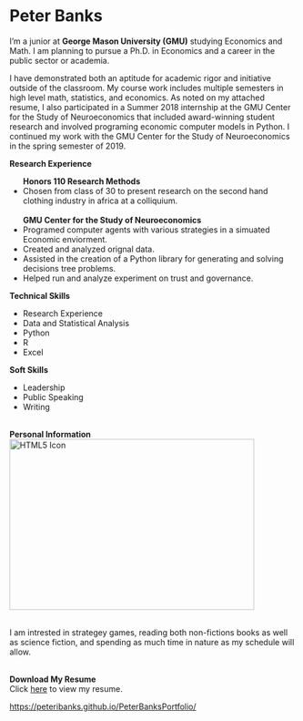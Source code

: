 

# Peter Banks 

I’m a junior at <b>George Mason University (GMU)</b> studying Economics and Math. I am planning to pursue a Ph.D. in Economics and a career in the public sector or academia.

I have demonstrated both an aptitude for academic rigor and initiative outside of the classroom. My course work includes multiple semesters in high level math, statistics, and economics. As noted on my attached resume, I also participated in a Summer 2018 internship at the GMU Center for the Study of Neuroeconomics that included award-winning student research and involved programing economic computer models in Python. I continued my work with the GMU Center for the Study of Neuroeconomics in the spring semester of 2019. 

<b> Research Experience </b>
<ul>
  <b>Honors 110 Research Methods</b>
    <li>  Chosen from class of 30 to present research on the second hand clothing industry in africa at a colliquium.</li>
 <br>
 <b>GMU Center for the Study of Neuroeconomics</b>
    <li>  Programed computer agents with various strategies in a simuated Economic enviorment.</li>
    <li>  Created and analyzed orignal data.</li>
    <li>  Assisted in the creation of a Python library for generating and solving decisions tree problems.</li>
    <li>  Helped run and analyze experiment on trust and governance.</li>
  </ul> 


<b> Technical Skills </b>
<ul>
  <li>Research Experience</li>
  <li>Data and Statistical Analysis</li>
  <li>Python</li>
  <li>R</li>
  <li>Excel</li>
</ul>

<b> Soft Skills </b> 
<ul>
  <li>Leadership</li>
  <li>Public Speaking</li>
  <li>Writing</li>
</ul>


<br> <b> Personal Information </b>
<br> <img src="https://github.com/peteribanks/PeterBanksPortfolio/blob/master/MEZ_1524.jpg" alt="HTML5 Icon" width="430" height="300">
<br> 

<br> I am intrested in strategey games, reading both non-fictions books as well as science fiction, and spending as much time in nature as my schedule will allow. 


<br> <b>Download My Resume</b>
<br> Click <a href="https://docs.google.com/gview?url=https://github.com/peteribanks/PeterBanksPortfolio/raw/master/Banks_ResumeCV%202019%20-%20PDF.pdf">here</a> to view my resume.
 
https://peteribanks.github.io/PeterBanksPortfolio/
